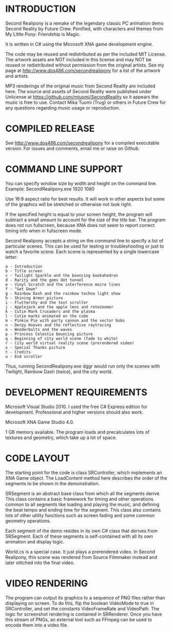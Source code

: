 INTRODUCTION
============

Second Realipony is a remake of the legendary classic PC animation demo Second Reality by Future Crew. Ponified, with characters and themes from My Little Pony: Friendship is Magic.

It is written in C# using the Microsoft XNA game development engine.

The code may be reused and redistributed as per the included MIT License.  The artwork assets are NOT included in this license and may NOT be reused or redistributed without permission from the original artists.  See my page at http://www.dos486.com/secondrealipony for a list of the artwork and artists.

MP3 renderings of the original music from Second Reality are included here.  The source and assets of Second Reality were published under Unlicense at https://github.com/mtuomi/SecondReality so it appears the music is free to use.  Contact Mika Tuomi (Trug) or others in Future Crew for any questions regarding music usage or reproduction.


COMPILED RELEASE
================

See http://www.dos486.com/secondrealipony for a compiled executable version.  For issues and comments, email me or raise on Github.


COMMAND LINE SUPPORT
====================

You can specify window size by width and height on the command line.  Example: SecondRealipony.exe 1920 1080

Use 16:9 aspect ratio for best results.  It will work in other aspects but some of the graphics will be stretched or otherwise not look right.

If the specified height is equal to your screen height, the program will subtract a small amount to account for the size of the title bar.  The program does not run fullscreen, because XNA does not seem to report correct timing info when in fullscreen mode.

Second Realipony accepts a string on the command line to specify a list of particular scenes.  This can be used for testing or troubleshooting or just to watch a favorite scene.  Each scene is represented by a single lowercase letter:

```
a - Introduction
b - Title screen
c - Twilight Sparkle and the bouncing bookahedron
d - Rarity and the gems dot tunnel
e - Vinyl Scratch and the interference moire lines
f - "Get Down"
g - Rainbow Dash and the rainbow techno light show
h - Shining Armor picture
i - Fluttershy and the text scroller
j - Applejack and the apple lens and rotozoomer
k - Cutie Mark Crusaders and the plasma
l - Cutie marks animated on the cube
m - Pinkie Pie with party cannon and the vector bobs
n - Derpy Hooves and the reflective raytracing
o - Wonderbolts and the waves
p - Princess Celestia bouncing picture
q - Beginning of city world scene (fade to white)
r - City world virtual reality scene (prerendered video)
s - Special Thanks picture
t - Credits
u - End scroller
```

Thus, running SecondRealipony.exe dggr would run only the scenes with Twilight, Rainbow Dash (twice), and the city world.



DEVELOPMENT REQUIREMENTS
========================

Microsoft Visual Studio 2010.  I used the free C# Express edition for development.  Professional and higher versions should also work.

Microsoft XNA Game Studio 4.0.

1 GB memory available.  The program loads and precalculates lots of textures and geometry, which take up a lot of space.


CODE LAYOUT
===========

The starting point for the code is class SRController, which implements an XNA Game object.  The LoadContent method here describes the order of the segments to be shown in the demonstration.  

SRSegment is an abstract base class from which all the segments derive.  This class contains a basic framework for timing and other operations common to all segments like loading and playing the music, and defining the beat tempo and ending time for the segment.  This class also contains lots of other utility functions such as screen fading and some common geometry operations.

Each segment of the demo resides in its own C# class that derives from SRSegment.  Each of these segments is self-contained with all its own animation and display logic.

World.cs is a special case.  It just plays a prerendered video.  In Second Realipony, this scene was rendered from Source Filmmaker instead and later stitched into the final video.


VIDEO RENDERING
===============

The program can output its graphics to a sequence of PNG files rather than displaying on screen.  To do this, flip the boolean VideoMode to true in SRController, and set the constants VideoFrameRate and VideoPath.  The logic for screenshot rendering is contained in SRRenderer.  Once you have this stream of PNGs, an external tool such as FFmpeg can be used to encode them into a video file.
